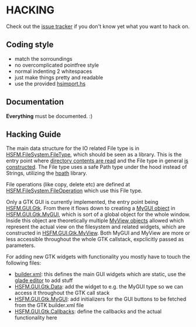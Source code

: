 HACKING
=======

Check out the [issue tracker](https://github.com/hasufell/hsfm/issues)
if you don't know yet what you want to hack on.

Coding style
------------

- match the sorroundings
- no overcomplicated pointfree style
- normal indenting 2 whitespaces
- just make things pretty and readable
- use the provided [hsimport.hs](hsimport.hs)

Documentation
-------------

__Everything__ must be documented. :)

Hacking Guide
-------------

The main data structure for the IO related File type is in
[HSFM.FileSystem.FileType](../src/HSFM/FileSystem/FileType.hs#L93), which
should be seen as a library. This is the entry point where
[directory contents are read](../src/HSFM/FileSystem/FileType.hs#L465)
and the File type in general [is constructed](../src/HSFM/FileSystem/FileType.hs#L302).
The File type uses a safe Path type under the hood instead of Strings,
utilizing the [hpath](https://github.com/hasufell/hpath) library.

File operations (like copy, delete etc) are defined at
[HSFM.FileSystem.FileOperation](../src/HSFM/FileSystem/FileOperations.hs)
which use this File type.

Only a GTK GUI is currently implemented, the entry point being
[HSFM.GUI.Gtk](../src/HSFM/GUI/Gtk.hs). From there it flows down
to creating a [MyGUI object](../src/HSFM/GUI/Gtk/Data.hs#L51) in
[HSFM.GUI.Gtk.MyGUI](../src/HSFM/GUI/Gtk/MyGUI.hs), which is sort of
a global object for the whole window. Inside this object are
theoretically multiple [MyView objects](../src/HSFM/GUI/Gtk/Data.hs#L101)
allowed which represent the actual view on the filesystem and related
widgets, which are constructed in
[HSFM.GUI.Gtk.MyView](../src/HSFM/GUI/Gtk/MyView.hs). Both MyGUI and MyView
are more or less accessible throughout the whole GTK callstack, expclicitly
passed as parameters.

For adding new GTK widgets with functionality you mostly have to touch the
following files:
* [builder.xml](../data/Gtk/builder.xml): this defines the main GUI widgets which are static, use the [glade editor](http://glade.gnome.org) to add stuff
* [HSFM.GUI.Gtk.Data](../src/HSFM/GUI/Gtk/Data.hs): add the widget to e.g. the MyGUI type so we can access it throughout the GTK call stack
* [HSFM.GUI.Gtk.MyGUI](../src/HSFM/GUI/Gtk/MyGUI.hs): add initializers for the GUI buttons to be fetched from the GTK builder.xml file
* [HSFM.GUI.Gtk.Callbacks](../src/HSFM/GUI/Gtk/Callbacks.hs): define the callbacks and the actual functionality here


